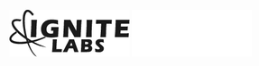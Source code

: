 ![logo](https://github.com/Ignite-Laboratories/.github/blob/main/profile/artwork_ignite-dark.png?raw=true#gh-light-mode-only)
![logo](https://github.com/Ignite-Laboratories/.github/blob/main/profile/artwork_ignite-light.png?raw=true#gh-dark-mode-only)

<!--

**Here are some ideas to get you started:**

🙋‍♀️ A short introduction - what is your organization all about?
🌈 Contribution guidelines - how can the community get involved?
👩‍💻 Useful resources - where can the community find your docs? Is there anything else the community should know?
🍿 Fun facts - what does your team eat for breakfast?
🧙 Remember, you can do mighty things with the power of [Markdown](https://docs.github.com/github/writing-on-github/getting-started-with-writing-and-formatting-on-github/basic-writing-and-formatting-syntax)
-->
